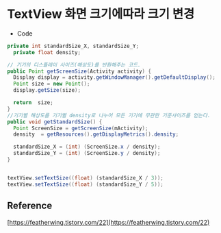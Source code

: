 # TextView 화면 크기에따라 크기 변경

* Code

```java
private int standardSize_X, standardSize_Y;
  private float density;

// 기기의 디스플레이 사이즈(해상도)를 반환해주는 코드.
public Point getScreenSize(Activity activity) {
  Display display = activity.getWindowManager().getDefaultDisplay();
  Point size = new Point();
  display.getSize(size);

  return  size;
}
//기기별 해상도를 기기별 density로 나누어 모든 기기에 무관한 기준사이즈를 얻는다.
public void getStandardSize() {
  Point ScreenSize = getScreenSize(mActivity);
  density  = getResources().getDisplayMetrics().density;

  standardSize_X = (int) (ScreenSize.x / density);
  standardSize_Y = (int) (ScreenSize.y / density);
}


textView.setTextSize((float) (standardSize_X / 3));
textView.setTextSize((float) (standardSize_Y / 5));
```



## Reference

[https://featherwing.tistory.com/22](https://featherwing.tistory.com/22)